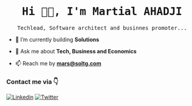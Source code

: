 <h1 align="center">
  <samp>Hi 👋🏾, I'm Martial AHADJI<samp> <br>
</h1>
    
    
<p align="center">
  <samp>
    Techlead, Software architect and businnes promoter...
  </samp>
</p>

- 🌱 I’m currently building **Solutions**

- 💬 Ask me about **Tech, Business and Economics**

- 📫 Reach me by **mars@soltg.com**


### Contact me via 👇

[![Linkedin](https://img.shields.io/badge/LinkedIn-blue.svg?style=for-the-badge&logo=linkedin)](https://www.linkedin.com/in/marshadji)
[![Twitter](https://img.shields.io/badge/Twitter-skyblue.svg?style=for-the-badge&logo=twitter&color=blue)](https://twitter.com/marsahadji)
